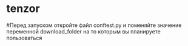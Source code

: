 # tenzor
#Перед запуском откройте файл conftest.py и поменяйте значение переменной download_folder на то которым вы планируете пользоваться
